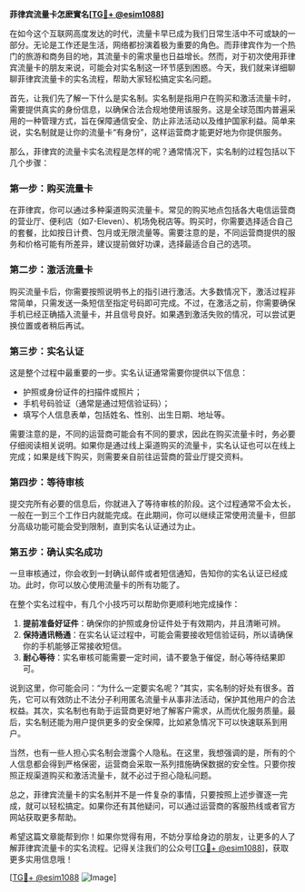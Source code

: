 **菲律宾流量卡怎麽實名[[TG💪+ @esim1088](https://t.me/s/esim1088)]**

在如今这个互联网高度发达的时代，流量卡早已成为我们日常生活中不可或缺的一部分。无论是工作还是生活，网络都扮演着极为重要的角色。而菲律宾作为一个热门的旅游和商务目的地，其流量卡的需求量也日益增长。然而，对于初次使用菲律宾流量卡的朋友来说，可能会对实名制这一环节感到困惑。今天，我们就来详细聊聊菲律宾流量卡的实名流程，帮助大家轻松搞定实名问题。

首先，让我们先了解一下什么是实名制。实名制是指用户在购买和激活流量卡时，需要提供真实的身份信息，以确保合法合规地使用该服务。这是全球范围内普遍采用的一种管理方式，旨在保障通信安全、防止非法活动以及维护国家利益。简单来说，实名制就是让你的流量卡“有身份”，这样运营商才能更好地为你提供服务。

那么，菲律宾的流量卡实名流程是怎样的呢？通常情况下，实名制的过程包括以下几个步骤：

### **第一步：购买流量卡**
在菲律宾，你可以通过多种渠道购买流量卡。常见的购买地点包括各大电信运营商的营业厅、便利店（如7-Eleven）、机场免税店等。购买时，你需要选择适合自己的套餐，比如按日计费、包月或无限流量等。需要注意的是，不同运营商提供的服务和价格可能有所差异，建议提前做好功课，选择最适合自己的选项。

### **第二步：激活流量卡**
购买流量卡后，你需要按照说明书上的指引进行激活。大多数情况下，激活过程非常简单，只需发送一条短信至指定号码即可完成。不过，在激活之前，你需要确保手机已经正确插入流量卡，并且信号良好。如果遇到激活失败的情况，可以尝试更换位置或者稍后再试。

### **第三步：实名认证**
这是整个过程中最重要的一步。实名认证通常需要你提供以下信息：
- 护照或身份证件的扫描件或照片；
- 手机号码验证（通常是通过短信验证码）；
- 填写个人信息表单，包括姓名、性别、出生日期、地址等。

需要注意的是，不同的运营商可能会有不同的要求，因此在购买流量卡时，务必要仔细阅读相关说明。如果你是通过线上渠道购买的流量卡，实名认证也可以在线上完成；如果是线下购买，则需要亲自前往运营商的营业厅提交资料。

### **第四步：等待审核**
提交完所有必要的信息后，你就进入了等待审核的阶段。这个过程通常不会太长，一般在一到三个工作日内就能完成。在此期间，你可以继续正常使用流量卡，但部分高级功能可能会受到限制，直到实名认证通过为止。

### **第五步：确认实名成功**
一旦审核通过，你会收到一封确认邮件或者短信通知，告知你的实名认证已经成功。此时，你可以放心使用流量卡的所有功能了。

在整个实名过程中，有几个小技巧可以帮助你更顺利地完成操作：
1. **提前准备好证件**：确保你的护照或身份证件处于有效期内，并且清晰可辨。
2. **保持通讯畅通**：在实名认证过程中，可能会需要接收短信验证码，所以请确保你的手机能够正常接收短信。
3. **耐心等待**：实名审核可能需要一定时间，请不要急于催促，耐心等待结果即可。

说到这里，你可能会问：“为什么一定要实名呢？”其实，实名制的好处有很多。首先，它可以有效防止不法分子利用匿名流量卡从事非法活动，保护其他用户的合法权益。其次，实名制也有助于运营商更好地了解客户需求，从而优化服务质量。最后，实名制还能为用户提供更多的安全保障，比如紧急情况下可以快速联系到用户。

当然，也有一些人担心实名制会泄露个人隐私。在这里，我想强调的是，所有的个人信息都会得到严格保密，运营商会采取一系列措施确保数据的安全性。只要你按照正规渠道购买和激活流量卡，就不必过于担心隐私问题。

总之，菲律宾流量卡的实名制并不是一件复杂的事情，只要按照上述步骤逐一完成，就可以轻松搞定。如果你还有其他疑问，可以通过运营商的客服热线或者官方网站获取更多帮助。

希望这篇文章能帮到你！如果你觉得有用，不妨分享给身边的朋友，让更多的人了解菲律宾流量卡的实名流程。记得关注我们的公众号[[TG💪+ @esim1088](https://t.me/s/esim1088)]，获取更多实用信息哦！

[[TG💪+ @esim1088](https://t.me/s/esim1088) ![Image](https://i.postimg.cc/4NQfJmqS/Snipaste-2025-05-13-00-14-12.png)]